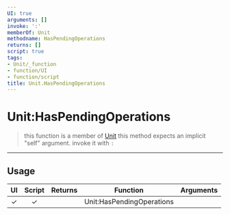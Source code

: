 ```yaml
---
UI: true
arguments: []
invoke: ':'
memberOf: Unit
methodname: HasPendingOperations
returns: []
script: true
tags:
- Unit/_function
- function/UI
- function/script
title: Unit.HasPendingOperations
---
```

# Unit:HasPendingOperations
> this function is a member of [Unit](civ-6/lua/Unit.md)
> this method expects an implicit "self" argument. invoke it with `:`
-----
## Usage
|  UI | Script | Returns | Function | Arguments |
|:---:|:------:|-------:|:--------:|:---------|
|✓|✓||Unit:HasPendingOperations||

